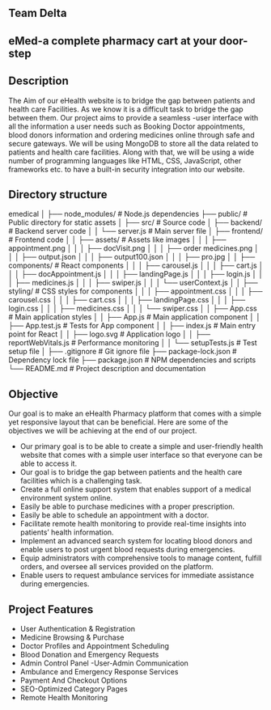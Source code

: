 ## Team Delta

## eMed-a complete pharmacy cart at your door-step

## Description

The Aim of our eHealth website is to bridge the gap between patients and health care Facilities. As we know it is a difficult task to bridge the gap between them. Our project aims to provide a seamless -user interface with all the information a user needs such as Booking Doctor appointments, blood donors information and ordering medicines online through safe and secure gateways. We will be using MongoDB to store all the data related to patients and health care facilities. Along with that, we will be using a wide number of programming languages like HTML, CSS, JavaScript, other frameworks etc. to have a built-in security integration into our website.
## Directory structure
emedical
│
├── node_modules/                # Node.js dependencies
├── public/                      # Public directory for static assets
│
├── src/                         # Source code
│   ├── backend/                 # Backend server code
│   │   └── server.js            # Main server file
│   ├── frontend/                # Frontend code
│   │   ├── assets/              # Assets like images
│   │   │   ├── appointment.png
│   │   │   ├── docVisit.png
│   │   │   ├── order medicines.png
│   │   │   ├── output.json
│   │   │   ├── output100.json
│   │   │   ├── pro.jpg
│   │   ├── components/          # React components
│   │   │   ├── carousel.js
│   │   │   ├── cart.js
│   │   │   ├── docAppointment.js
│   │   │   ├── landingPage.js
│   │   │   ├── login.js
│   │   │   ├── medicines.js
│   │   │   ├── swiper.js
│   │   │   └── userContext.js
│   │   ├── styling/             # CSS styles for components
│   │   │   ├── appointment.css
│   │   │   ├── carousel.css
│   │   │   ├── cart.css
│   │   │   ├── landingPage.css
│   │   │   ├── login.css
│   │   │   ├── medicines.css
│   │   │   └── swiper.css
│   │   ├── App.css              # Main application styles
│   │   ├── App.js               # Main application component
│   │   ├── App.test.js          # Tests for App component
│   │   ├── index.js             # Main entry point for React
│   │   ├── logo.svg             # Application logo
│   │   ├── reportWebVitals.js   # Performance monitoring
│   │   └── setupTests.js        # Test setup file
│
├── .gitignore                   # Git ignore file
├── package-lock.json            # Dependency lock file
├── package.json                 # NPM dependencies and scripts
└── README.md                    # Project description and documentation

## Objective
Our goal is to make an eHealth Pharmacy platform that comes with a simple yet responsive layout that can be beneficial. Here are some of the objectives we will be achieving at the end of our project.
- Our primary goal is to be able to create a simple and user-friendly health website that comes with a simple user interface so that everyone can be able to access it. 
- Our goal is to bridge the gap between patients and the health care facilities which is a challenging task. 
- Create a full online support system that enables support of a medical environment system online. 
- Easily be able to purchase medicines with a proper prescription. 
- Easily be able to schedule an appointment with a doctor. 
- Facilitate remote health monitoring to provide real-time insights into patients’ health information.  
- Implement an advanced search system for locating blood donors and enable users to post urgent blood requests during emergencies.
- Equip administrators with comprehensive tools to manage content, fulfill orders, and oversee all services provided on the platform.
- Enable users to request ambulance services for immediate assistance during emergencies.

## Project Features 
- User Authentication & Registration
- Medicine Browsing & Purchase
- Doctor Profiles and Appointment Scheduling
- Blood Donation and Emergency Requests
- Admin Control Panel
-User-Admin Communication
- Ambulance and Emergency Response Services
- Payment And Checkout Options
- SEO-Optimized Category Pages
- Remote Health Monitoring
